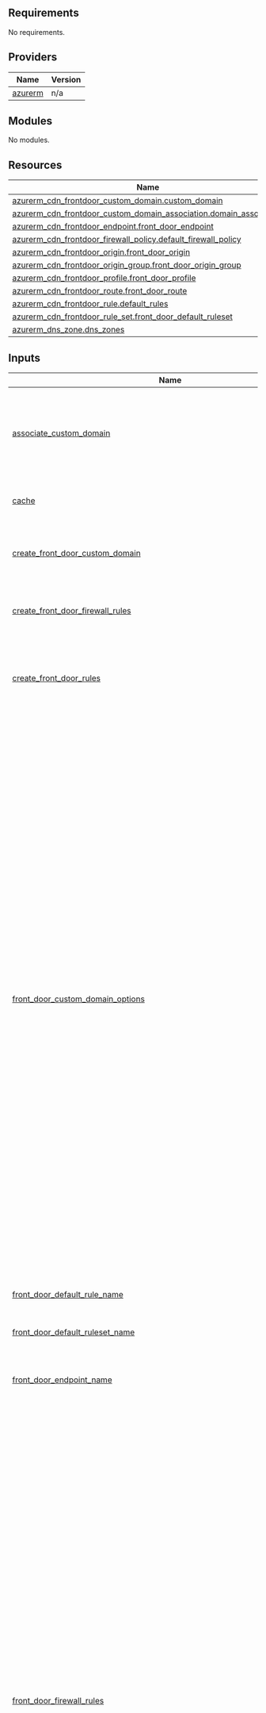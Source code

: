 ## Requirements

No requirements.

## Providers

| Name | Version |
|------|---------|
| <a name="provider_azurerm"></a> [azurerm](#provider\_azurerm) | n/a |

## Modules

No modules.

## Resources

| Name | Type |
|------|------|
| [azurerm_cdn_frontdoor_custom_domain.custom_domain](https://registry.terraform.io/providers/hashicorp/azurerm/latest/docs/resources/cdn_frontdoor_custom_domain) | resource |
| [azurerm_cdn_frontdoor_custom_domain_association.domain_association](https://registry.terraform.io/providers/hashicorp/azurerm/latest/docs/resources/cdn_frontdoor_custom_domain_association) | resource |
| [azurerm_cdn_frontdoor_endpoint.front_door_endpoint](https://registry.terraform.io/providers/hashicorp/azurerm/latest/docs/resources/cdn_frontdoor_endpoint) | resource |
| [azurerm_cdn_frontdoor_firewall_policy.default_firewall_policy](https://registry.terraform.io/providers/hashicorp/azurerm/latest/docs/resources/cdn_frontdoor_firewall_policy) | resource |
| [azurerm_cdn_frontdoor_origin.front_door_origin](https://registry.terraform.io/providers/hashicorp/azurerm/latest/docs/resources/cdn_frontdoor_origin) | resource |
| [azurerm_cdn_frontdoor_origin_group.front_door_origin_group](https://registry.terraform.io/providers/hashicorp/azurerm/latest/docs/resources/cdn_frontdoor_origin_group) | resource |
| [azurerm_cdn_frontdoor_profile.front_door_profile](https://registry.terraform.io/providers/hashicorp/azurerm/latest/docs/resources/cdn_frontdoor_profile) | resource |
| [azurerm_cdn_frontdoor_route.front_door_route](https://registry.terraform.io/providers/hashicorp/azurerm/latest/docs/resources/cdn_frontdoor_route) | resource |
| [azurerm_cdn_frontdoor_rule.default_rules](https://registry.terraform.io/providers/hashicorp/azurerm/latest/docs/resources/cdn_frontdoor_rule) | resource |
| [azurerm_cdn_frontdoor_rule_set.front_door_default_ruleset](https://registry.terraform.io/providers/hashicorp/azurerm/latest/docs/resources/cdn_frontdoor_rule_set) | resource |
| [azurerm_dns_zone.dns_zones](https://registry.terraform.io/providers/hashicorp/azurerm/latest/docs/resources/dns_zone) | resource |

## Inputs

| Name | Description | Type | Default | Required |
|------|-------------|------|---------|:--------:|
| <a name="input_associate_custom_domain"></a> [associate\_custom\_domain](#input\_associate\_custom\_domain) | Whether or not the custom domain (if create) should be associated to the front door | `bool` | `true` | no |
| <a name="input_cache"></a> [cache](#input\_cache) | The cache block in the custom route | `any` | `null` | no |
| <a name="input_create_front_door_custom_domain"></a> [create\_front\_door\_custom\_domain](#input\_create\_front\_door\_custom\_domain) | Whether a custom domain should be made or not | `bool` | `false` | no |
| <a name="input_create_front_door_firewall_rules"></a> [create\_front\_door\_firewall\_rules](#input\_create\_front\_door\_firewall\_rules) | Whether you want to create firewall rules or not | `bool` | `true` | no |
| <a name="input_create_front_door_rules"></a> [create\_front\_door\_rules](#input\_create\_front\_door\_rules) | Whether front door rules should be made and added to the default ruleset | `bool` | `false` | no |
| <a name="input_front_door_custom_domain_options"></a> [front\_door\_custom\_domain\_options](#input\_front\_door\_custom\_domain\_options) | The object which the DNS and custom domain resource conform to | <pre>list(object({<br>    resource_name = string<br>    name          = string<br>    domain_name   = string<br>    host_name     = string<br><br>    tls = object({<br>      certificate_type        = optional(string)<br>      minimum_tls_version     = optional(string, "TLS12")<br>      cdn_frontdoor_secret_id = optional(string)<br>    })<br><br>    soa_record = optional(object({<br>      email         = optional(string)<br>      host_name     = optional(string)<br>      serial_number = optional(string)<br>      expire_time   = optional(number)<br>      minimum_ttl   = optional(number)<br>      refresh_time  = optional(number)<br>      retry_time    = optional(number)<br>      ttl           = optional(number)<br>      tags          = optional(map(string))<br>    }))<br><br>    routing_rules = optional(list(object({<br>      name                           = optional(string)<br>      cdn_frontdoor_endpoint_id      = optional(string)<br>      cdn_frontdoor_origin_group_id  = optional(string)<br>      cdn_frontdoor_origin_ids       = optional(list(string))<br>      cdn_frontdoor_rule_set_ids     = optional(list(string))<br>      cdn_frontdoor_custom_domain_id = optional(string)<br>      cdn_frontdoor_route_ids        = optional(list(string))<br><br>      enabled                         = optional(bool, true)<br>      forwarding_protocol             = optional(string)<br>      https_redirect_enabled          = optional(string)<br>      patterns_to_match               = optional(list(string))<br>      supported_protocols             = optional(list(string))<br>      cdn_frontdoor_custom_domain_ids = optional(list(string))<br>      link_to_default_domain          = optional(bool, false)<br>      cache = optional(object({<br>        query_string_caching_behavior = optional(string)<br>        query_strings                 = optional(list(string))<br>        compression_enabled           = optional(bool)<br>        content_types_to_compress     = optional(list(string))<br>      }))<br>    })))<br>  }))</pre> | `null` | no |
| <a name="input_front_door_default_rule_name"></a> [front\_door\_default\_rule\_name](#input\_front\_door\_default\_rule\_name) | The name of the default rule | `string` | `null` | no |
| <a name="input_front_door_default_ruleset_name"></a> [front\_door\_default\_ruleset\_name](#input\_front\_door\_default\_ruleset\_name) | The name of the default ruleset | `string` | `null` | no |
| <a name="input_front_door_endpoint_name"></a> [front\_door\_endpoint\_name](#input\_front\_door\_endpoint\_name) | The name of the front door endpoint name | `string` | `null` | no |
| <a name="input_front_door_firewall_rules"></a> [front\_door\_firewall\_rules](#input\_front\_door\_firewall\_rules) | The object which front door firewall rules must conform to | <pre>list(object({<br>    name                              = string<br>    mode                              = string<br>    redirect_url                      = string<br>    custom_block_response_status_code = number<br>    custom_block_response_body        = string<br><br>    custom_rule = optional(object({<br>      name     = optional(string)<br>      action   = optional(string)<br>      enabled  = optional(bool, true)<br>      priority = optional(number)<br>      type     = optional(string)<br>      match_condition = optional(object({<br>        match_variable     = string<br>        match_values       = list(string)<br>        operator           = string<br>        selector           = optional(string)<br>        negation_condition = optional(string)<br>        transforms         = optional(list(string), [])<br>      }))<br>      rate_limit_duration_in_minutes = optional(number)<br>      rate_limit_threshold           = optional(number)<br>    }))<br><br>    managed_rule = optional(object({<br>      type    = optional(string)<br>      version = optional(string, "2.1")<br>      action  = optional(string)<br>      override = optional(object({<br>        rule_group_name = optional(string)<br>        exclusion = optional(object({<br>          match_variable = optional(string)<br>          operator       = optional(string)<br>          selector       = optional(string)<br>        }))<br>        rule = optional(object({<br>          rule_id = optional(string)<br>          action  = optional(string)<br>          enabled = optional(bool, false)<br>          exclusion = optional(object({<br>            match_variable = optional(string)<br>            operator       = optional(string)<br>            selector       = optional(string)<br>          }))<br>        }))<br>      }))<br>      exclusion = optional(object({<br>        match_variable = optional(string)<br>        operator       = optional(string)<br>        selector       = optional(string)<br>      }))<br>    }))<br>  }))</pre> | n/a | yes |
| <a name="input_front_door_name"></a> [front\_door\_name](#input\_front\_door\_name) | The name of the front door resource | `string` | n/a | yes |
| <a name="input_front_door_origin_group_name"></a> [front\_door\_origin\_group\_name](#input\_front\_door\_origin\_group\_name) | The name of the front door origin group | `string` | `null` | no |
| <a name="input_front_door_origin_group_restore_traffic_time_to_healed_or_new_endpoint_in_minutes"></a> [front\_door\_origin\_group\_restore\_traffic\_time\_to\_healed\_or\_new\_endpoint\_in\_minutes](#input\_front\_door\_origin\_group\_restore\_traffic\_time\_to\_healed\_or\_new\_endpoint\_in\_minutes) | ifies the amount of time which should elapse before shifting traffic to another endpoint when a healthy endpoint becomes unhealthy or a new endpoint is added. | `number` | `10` | no |
| <a name="input_front_door_origin_group_session_affinity_enabled"></a> [front\_door\_origin\_group\_session\_affinity\_enabled](#input\_front\_door\_origin\_group\_session\_affinity\_enabled) | Whether session affinity is enabled in the origin group, defaults to true | `bool` | `true` | no |
| <a name="input_front_door_origin_name"></a> [front\_door\_origin\_name](#input\_front\_door\_origin\_name) | The name of the front door origin resource (not the resource target | `string` | `null` | no |
| <a name="input_front_door_response_timeout_seconds"></a> [front\_door\_response\_timeout\_seconds](#input\_front\_door\_response\_timeout\_seconds) | The response timeout in seconds of the front door resource | `number` | `120` | no |
| <a name="input_front_door_route_name"></a> [front\_door\_route\_name](#input\_front\_door\_route\_name) | The resource name of the front door route | `string` | `null` | no |
| <a name="input_front_door_rules"></a> [front\_door\_rules](#input\_front\_door\_rules) | The object which front door routing rules must conform to | <pre>list(object({<br>    name               = string<br>    order              = number<br>    behaviour_on_match = string<br>    actions = optional(object({<br><br>      url_rewrite_action = optional(object({<br>        source_pattern          = optional(string)<br>        destination             = optional(string)<br>        preserve_unmatched_path = optional(bool)<br>      }))<br><br>      url_redirect_action = optional(object({<br>        redirect_type        = optional(string)<br>        destination_hostname = optional(string)<br>        redirect_protocol    = optional(string)<br>        destination_path     = optional(string)<br>        query_string         = optional(string)<br>        destination_fragment = optional(string)<br>      }))<br><br>      request_header_action = optional(object({<br>        header_action = optional(string)<br>        header_name   = optional(string)<br>        value         = optional(string)<br>      }))<br><br>      response_header_action = optional(object({<br>        header_action = optional(string)<br>        header_name   = optional(string)<br>        value         = optional(string)<br>      }))<br><br>      route_configuration_override_action = optional(object({<br>        cdn_frontdoor_origin_group_id = optional(string)<br>        forwarding_protocol           = optional(string)<br>        query_string_caching_behavior = optional(string)<br>        query_string_parameters       = optional(list(string))<br>        compression_enabled           = optional(bool)<br>        cache_behavior                = optional(string)<br>        cache_duration                = optional(string)<br>      }))<br>    }))<br><br>    conditions = optional(object({<br><br>      ssl_protocol_condition = optional(object({<br>        match_values     = optional(string, "TLSv1.2")<br>        operator         = optional(string)<br>        negate_condition = optional(bool)<br>      }))<br><br>      host_name_condition = optional(object({<br>        operator         = optional(string)<br>        negate_condition = optional(bool)<br>        match_values     = optional(list(string))<br>        transforms       = optional(string)<br>      }))<br><br>      server_port_condition = optional(object({<br>        operator         = optional(string)<br>        negate_condition = optional(bool)<br>        match_values     = optional(list(string))<br>      }))<br><br>      client_port_condition = optional(object({<br>        operator         = optional(string)<br>        negate_condition = optional(bool)<br>        match_values     = optional(list(string))<br>      }))<br><br>      socket_address_condition = optional(object({<br>        operator         = optional(string)<br>        negate_condition = optional(bool)<br>        match_values     = optional(list(string))<br>      }))<br><br>      remote_address_condition = optional(object({<br>        operator         = optional(string)<br>        negate_condition = optional(bool)<br>        match_values     = optional(list(string))<br>      }))<br><br>      request_method_condition = optional(object({<br>        operator         = optional(string)<br>        negate_condition = optional(bool)<br>        match_values     = optional(list(string))<br>      }))<br><br>      query_string_condition = optional(object({<br>        operator         = optional(string)<br>        negate_condition = optional(bool)<br>        match_values     = optional(list(string))<br>        transforms       = optional(list(string))<br>      }))<br><br>      post_args_condition = optional(object({<br>        post_args_name   = optional(string, "POST")<br>        operator         = optional(string)<br>        negate_condition = optional(bool)<br>        match_values     = optional(list(string))<br>        transforms       = optional(list(string))<br>      }))<br><br>      request_uri_condition = optional(object({<br>        operator         = optional(string)<br>        negate_condition = optional(bool)<br>        match_values     = optional(list(string))<br>        transforms       = optional(list(string))<br>      }))<br><br>      request_header_condition = optional(object({<br>        header_name      = optional(string)<br>        operator         = optional(string)<br>        negate_condition = optional(bool)<br>        match_values     = optional(list(string))<br>        transforms       = optional(list(string))<br>      }))<br><br>      request_body_condition = optional(object({<br>        operator         = optional(string)<br>        negate_condition = optional(bool)<br>        match_values     = optional(list(string))<br>        transforms       = optional(list(string))<br>      }))<br><br>      request_scheme_condition = optional(object({<br>        operator         = optional(string)<br>        negate_condition = optional(bool)<br>        match_values     = optional(list(string))<br>      }))<br><br>      url_path_condition = optional(object({<br>        operator         = optional(string)<br>        negate_condition = optional(bool)<br>        match_values     = optional(list(string))<br>        transforms       = optional(list(string))<br>      }))<br><br>      url_file_extension_condition = optional(object({<br>        operator         = optional(string)<br>        negate_condition = optional(bool)<br>        match_values     = optional(list(string))<br>        transforms       = optional(list(string))<br>      }))<br><br>      url_filename_condition = optional(object({<br>        operator         = optional(string)<br>        negate_condition = optional(bool)<br>        match_values     = optional(list(string))<br>        transforms       = optional(list(string))<br>      }))<br><br>      http_version_condition = optional(object({<br>        operator         = optional(string)<br>        negate_condition = optional(bool)<br>        match_values     = optional(list(string))<br>      }))<br><br>      cookies_condition = optional(object({<br>        cookie_name      = optional(string)<br>        operator         = optional(string)<br>        negate_condition = optional(bool)<br>        match_values     = optional(list(string))<br>        transforms       = optional(list(string))<br>      }))<br><br>      is_device_condition = optional(object({<br>        operator         = optional(string)<br>        negate_condition = optional(bool)<br>        match_values     = optional(list(string))<br>      }))<br><br>    }))<br>  }))</pre> | n/a | yes |
| <a name="input_front_door_sku_name"></a> [front\_door\_sku\_name](#input\_front\_door\_sku\_name) | The name of the front door sku | `string` | `"Standard_AzureFrontDoor"` | no |
| <a name="input_front_door_target_app_certificate_name_check"></a> [front\_door\_target\_app\_certificate\_name\_check](#input\_front\_door\_target\_app\_certificate\_name\_check) | Whether cert validation should happen on the app | `bool` | `true` | no |
| <a name="input_front_door_target_app_hostname"></a> [front\_door\_target\_app\_hostname](#input\_front\_door\_target\_app\_hostname) | The host name of the application to sit behind the front door | `string` | n/a | yes |
| <a name="input_front_door_target_app_http_port"></a> [front\_door\_target\_app\_http\_port](#input\_front\_door\_target\_app\_http\_port) | The default http port for the target app | `number` | `80` | no |
| <a name="input_front_door_target_app_https_port"></a> [front\_door\_target\_app\_https\_port](#input\_front\_door\_target\_app\_https\_port) | The default https port for the target app | `number` | `443` | no |
| <a name="input_front_door_target_app_priority"></a> [front\_door\_target\_app\_priority](#input\_front\_door\_target\_app\_priority) | The priority for the target app | `number` | `1` | no |
| <a name="input_front_door_target_app_weight"></a> [front\_door\_target\_app\_weight](#input\_front\_door\_target\_app\_weight) | The weight for the target app | `number` | `500` | no |
| <a name="input_health_probe"></a> [health\_probe](#input\_health\_probe) | The health probe block | `any` | `null` | no |
| <a name="input_identity_ids"></a> [identity\_ids](#input\_identity\_ids) | Specifies a list of user managed identity ids to be assigned to the VM. | `list(string)` | `[]` | no |
| <a name="input_identity_type"></a> [identity\_type](#input\_identity\_type) | The Managed Service Identity Type of this Virtual Machine. | `string` | `""` | no |
| <a name="input_load_balancing"></a> [load\_balancing](#input\_load\_balancing) | The load balanacing block of front door origin group | `any` | `null` | no |
| <a name="input_location"></a> [location](#input\_location) | The location for this resource to be put in | `string` | n/a | yes |
| <a name="input_private_link"></a> [private\_link](#input\_private\_link) | The private link block of the origin | `any` | `null` | no |
| <a name="input_rg_name"></a> [rg\_name](#input\_rg\_name) | The name of the resource group, this module does not create a resource group, it is expecting the value of a resource group already exists | `string` | n/a | yes |
| <a name="input_tags"></a> [tags](#input\_tags) | A map of the tags to use on the resources that are deployed with this module. | `map(string)` | <pre>{<br>  "source": "terraform"<br>}</pre> | no |

## Outputs

| Name | Description |
|------|-------------|
| <a name="output_front_door_default_ruleset_id"></a> [front\_door\_default\_ruleset\_id](#output\_front\_door\_default\_ruleset\_id) | The id of the default ruleset |
| <a name="output_front_door_default_ruleset_name"></a> [front\_door\_default\_ruleset\_name](#output\_front\_door\_default\_ruleset\_name) | The name of the default ruleset |
| <a name="output_front_door_endpoint_hostname"></a> [front\_door\_endpoint\_hostname](#output\_front\_door\_endpoint\_hostname) | The hostname of the frontdoor endpoint |
| <a name="output_front_door_endpoint_id"></a> [front\_door\_endpoint\_id](#output\_front\_door\_endpoint\_id) | The id of the frontdoor endpoint |
| <a name="output_front_door_id"></a> [front\_door\_id](#output\_front\_door\_id) | The ID of the Azure Front Door resource |
| <a name="output_front_door_origin_group_id"></a> [front\_door\_origin\_group\_id](#output\_front\_door\_origin\_group\_id) | The id of the origin group |
| <a name="output_front_door_origin_group_name"></a> [front\_door\_origin\_group\_name](#output\_front\_door\_origin\_group\_name) | The name of the origin group |
| <a name="output_front_door_origin_id"></a> [front\_door\_origin\_id](#output\_front\_door\_origin\_id) | The id of the front door origin |
| <a name="output_front_door_origin_name"></a> [front\_door\_origin\_name](#output\_front\_door\_origin\_name) | The name of the front door origin |
| <a name="output_front_door_origin_private_link"></a> [front\_door\_origin\_private\_link](#output\_front\_door\_origin\_private\_link) | The private link block of the front door origin if used |
| <a name="output_front_door_resource_guid"></a> [front\_door\_resource\_guid](#output\_front\_door\_resource\_guid) | The resource guid of the Azure Front Door resource |
| <a name="output_front_door_resource_rg_name"></a> [front\_door\_resource\_rg\_name](#output\_front\_door\_resource\_rg\_name) | The resource\_group name of the Azure Front Door resource |
